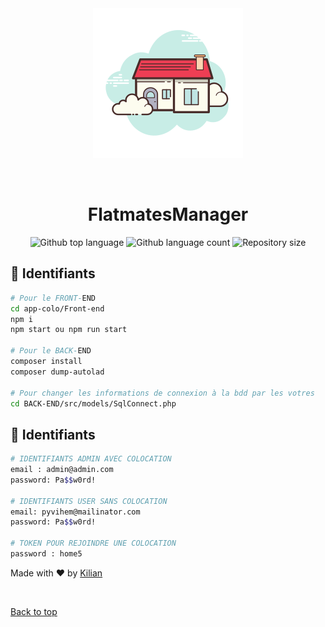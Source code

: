 <div align="center" id="top"> 
  <img src="./Front-end/src/assets/icons/favicon.svg" alt="logo Flatmatesmanager" />

  &#xa0;

</div>

<h1 align="center">FlatmatesManager</h1>

<p align="center">
  <img alt="Github top language" src="https://img.shields.io/github/languages/top/KilianOlry/FlatmatesManager?color=56BEB8">

  <img alt="Github language count" src="https://img.shields.io/github/languages/count/KilianOlry/FlatmatesManager?color=56BEB8">

  <img alt="Repository size" src="https://img.shields.io/github/repo-size/KilianOlry/FlatmatesManager?color=56BEB8">
</p>

## :checkered_flag: Identifiants ##

```bash
# Pour le FRONT-END
cd app-colo/Front-end
npm i
npm start ou npm run start

# Pour le BACK-END
composer install
composer dump-autolad

# Pour changer les informations de connexion à la bdd par les votres
cd BACK-END/src/models/SqlConnect.php
```

## :checkered_flag: Identifiants ##

```bash
# IDENTIFIANTS ADMIN AVEC COLOCATION
email : admin@admin.com
password: Pa$$w0rd!

# IDENTIFIANTS USER SANS COLOCATION
email: pyvihem@mailinator.com
password: Pa$$w0rd!

# TOKEN POUR REJOINDRE UNE COLOCATION
password : home5
```

Made with :heart: by <a href="https://github.com/KilianOlry" target="_blank">Kilian</a>

&#xa0;

<a href="#top">Back to top</a>